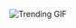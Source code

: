 
<!-- GIF_SECTION -->
![Trending GIF](https://media0.giphy.com/media/v1.Y2lkPThiYjIxNzcyemE1a251djBhbnZiMDBtNDc5MDhldnd2NnEydnhmZzVuN3liNW5iaiZlcD12MV9naWZzX3NlYXJjaCZjdD1n/Ws6T5PN7wHv3cY8xy8/giphy.gif)
<!-- END_GIF_SECTION -->
